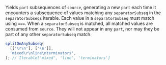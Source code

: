 Yields `part` subsequences of `source`, generating a new `part` each time it encounters a subsequence of values matching any `separatorSubseq` in the `separatorSubseqs` iterable. Each value in a `separatorSubseq` must match using `===`. When a `separatorSubseq` is matched, all matched values are consumed from `source`. They will not appear in any `part`, nor may they be part of any other `separatorSubseq` match.

```js
splitOnAnySubseq(
  [['\r\n'], ['\n']],
  'mixed\r\nline\nterminators',
); // Iterable['mixed', 'line', 'terminators']
```
